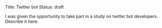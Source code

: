 Title: Twitter bot
Status: draft

I was given the opportunity to take part in a study on twitter bot developers. Describe it here.
